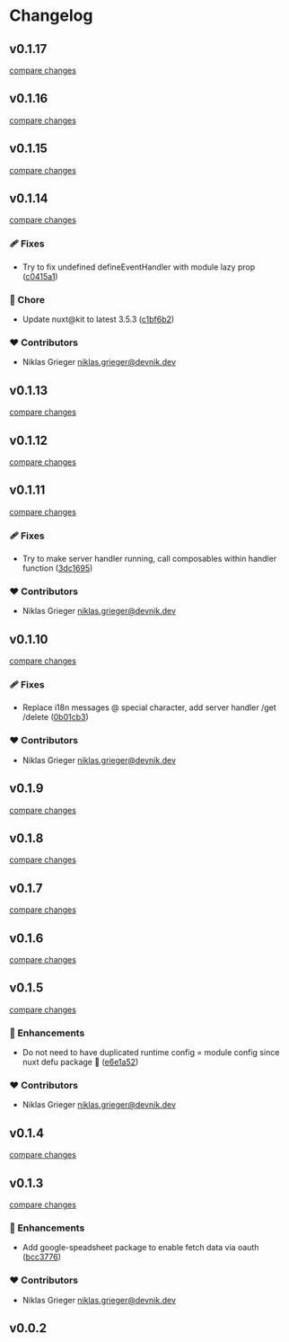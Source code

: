 # Changelog


## v0.1.17

[compare changes](https://github.com/devonik/nuxt-i18n-data/compare/v0.1.16...v0.1.17)

## v0.1.16

[compare changes](https://github.com/devonik/nuxt-i18n-data/compare/v0.1.15...v0.1.16)

## v0.1.15

[compare changes](https://github.com/devonik/nuxt-i18n-data/compare/v0.1.14...v0.1.15)

## v0.1.14

[compare changes](https://github.com/devonik/nuxt-i18n-data/compare/v0.1.13...v0.1.14)


### 🩹 Fixes

  - Try to fix undefined defineEventHandler with module lazy prop ([c0415a1](https://github.com/devonik/nuxt-i18n-data/commit/c0415a1))

### 🏡 Chore

  - Update nuxt@kit to latest 3.5.3 ([c1bf6b2](https://github.com/devonik/nuxt-i18n-data/commit/c1bf6b2))

### ❤️  Contributors

- Niklas Grieger <niklas.grieger@devnik.dev>

## v0.1.13

[compare changes](https://github.com/devonik/nuxt-i18n-data/compare/v0.1.12...v0.1.13)

## v0.1.12

[compare changes](https://github.com/devonik/nuxt-i18n-data/compare/v0.1.11...v0.1.12)

## v0.1.11

[compare changes](https://github.com/devonik/nuxt-i18n-data/compare/v0.1.10...v0.1.11)


### 🩹 Fixes

  - Try to make server handler running, call composables within handler function ([3dc1695](https://github.com/devonik/nuxt-i18n-data/commit/3dc1695))

### ❤️  Contributors

- Niklas Grieger <niklas.grieger@devnik.dev>

## v0.1.10

[compare changes](https://github.com/devonik/nuxt-i18n-data/compare/v0.1.9...v0.1.10)


### 🩹 Fixes

  - Replace i18n messages @ special character, add server handler /get /delete ([0b01cb3](https://github.com/devonik/nuxt-i18n-data/commit/0b01cb3))

### ❤️  Contributors

- Niklas Grieger <niklas.grieger@devnik.dev>

## v0.1.9

[compare changes](https://github.com/devonik/nuxt-i18n-data/compare/v0.1.8...v0.1.9)

## v0.1.8

[compare changes](https://github.com/devonik/nuxt-i18n-data/compare/v0.1.7...v0.1.8)

## v0.1.7

[compare changes](https://github.com/devonik/nuxt-i18n-data/compare/v0.1.6...v0.1.7)

## v0.1.6

[compare changes](https://github.com/devonik/nuxt-i18n-data/compare/v0.1.5...v0.1.6)

## v0.1.5

[compare changes](https://github.com/devonik/nuxt-i18n-data/compare/v0.1.4...v0.1.5)


### 🚀 Enhancements

  - Do not need to have duplicated runtime config = module config since nuxt defu package :100: ([e6e1a52](https://github.com/devonik/nuxt-i18n-data/commit/e6e1a52))

### ❤️  Contributors

- Niklas Grieger <niklas.grieger@devnik.dev>

## v0.1.4

[compare changes](https://github.com/devonik/nuxt-i18n-data/compare/v0.1.3...v0.1.4)

## v0.1.3

[compare changes](https://github.com/devonik/nuxt-i18n-data/compare/v0.0.2...v0.1.3)


### 🚀 Enhancements

  - Add google-speadsheet package to enable fetch data via oauth ([bcc3776](https://github.com/devonik/nuxt-i18n-data/commit/bcc3776))

### ❤️  Contributors

- Niklas Grieger <niklas.grieger@devnik.dev>

## v0.0.2

